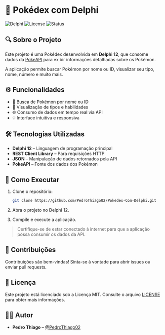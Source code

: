 # 📘 Pokédex com Delphi

![Delphi](https://img.shields.io/badge/Delphi-12.0-red?style=flat-square&logo=delphi)
![License](https://img.shields.io/badge/license-MIT-blue?style=flat-square)
![Status](https://img.shields.io/badge/status-concluído-green?style=flat-square)

## 🔍 Sobre o Projeto

Este projeto é uma Pokédex desenvolvida em **Delphi 12**, que consome dados da [PokeAPI](https://pokeapi.co/) para exibir informações detalhadas sobre os Pokémon.

A aplicação permite buscar Pokémon por nome ou ID, visualizar seu tipo, nome, número e muito mais.

## ⚙️ Funcionalidades

- 🔎 Busca de Pokémon por nome ou ID  
- 🧬 Visualização de tipos e habilidades  
- 🌐 Consumo de dados em tempo real via API  
- 💡 Interface intuitiva e responsiva  

## 🛠️ Tecnologias Utilizadas

- **Delphi 12** – Linguagem de programação principal  
- **REST Client Library** – Para requisições HTTP  
- **JSON** – Manipulação de dados retornados pela API  
- **PokeAPI** – Fonte dos dados dos Pokémon  

## 🚀 Como Executar

1. Clone o repositório:

   ```bash
   git clone https://github.com/PedroThiago02/Pokedex-Com-Delphi.git
   ```

2. Abra o projeto no Delphi 12.

3. Compile e execute a aplicação.

> Certifique-se de estar conectado à internet para que a aplicação possa consumir os dados da API.

## 🤝 Contribuições

Contribuições são bem-vindas! Sinta-se à vontade para abrir issues ou enviar pull requests.

## 📄 Licença

Este projeto está licenciado sob a Licença MIT. Consulte o arquivo [LICENSE](LICENSE) para obter mais informações.

## 👨‍💻 Autor

- **Pedro Thiago** – [@PedroThiago02](https://github.com/PedroThiago02)
